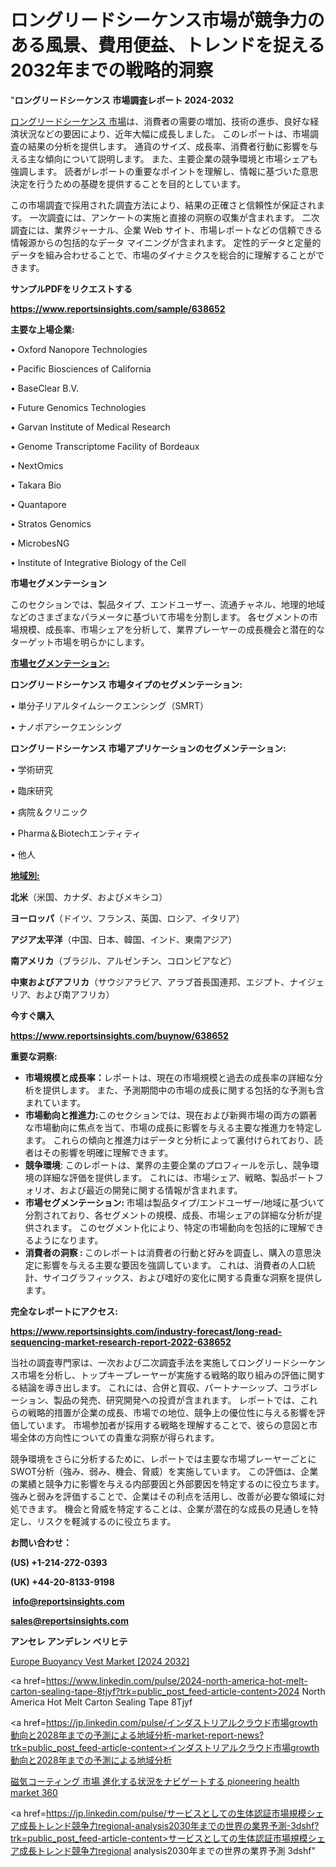 # ロングリードシーケンス市場が競争力のある風景、費用便益、トレンドを捉える2032年までの戦略的洞察

"<strong>ロングリードシーケンス 市場調査レポート 2024-2032</strong>

<a href=https://www.reportsinsights.com/sample/638652>ロングリードシーケンス 市場</a>は、消費者の需要の増加、技術の進歩、良好な経済状況などの要因により、近年大幅に成長しました。 このレポートは、市場調査の結果の分析を提供します。 通貨のサイズ、成長率、消費者行動に影響を与える主な傾向について説明します。 また、主要企業の競争環境と市場シェアも強調します。 読者がレポートの重要なポイントを理解し、情報に基づいた意思決定を行うための基礎を提供することを目的としています。

この市場調査で採用された調査方法により、結果の正確さと信頼性が保証されます。 一次調査には、アンケートの実施と直接の洞察の収集が含まれます。 二次調査には、業界ジャーナル、企業 Web サイト、市場レポートなどの信頼できる情報源からの包括的なデータ マイニングが含まれます。 定性的データと定量的データを組み合わせることで、市場のダイナミクスを総合的に理解することができます。

<strong><b>サンプルPDFをリクエストする</b></strong>

<a href=https://www.reportsinsights.com/sample/638652><strong><u>https://www.reportsinsights.com/sample/638652</u></strong></a>

<strong>主要な上場企業:</strong>

• Oxford Nanopore Technologies

• Pacific Biosciences of California

• BaseClear B.V.

• Future Genomics Technologies

• Garvan Institute of Medical Research

• Genome Transcriptome Facility of Bordeaux

• NextOmics

• Takara Bio

• Quantapore

• Stratos Genomics

• MicrobesNG

• Institute of Integrative Biology of the Cell

<strong>市場セグメンテーション</strong>

このセクションでは、製品タイプ、エンドユーザー、流通チャネル、地理的地域などのさまざまなパラメータに基づいて市場を分割します。 各セグメントの市場規模、成長率、市場シェアを分析して、業界プレーヤーの成長機会と潜在的なターゲット市場を明らかにします。

<strong><u>市場セグメンテーション</u></strong><strong><u>:</u></strong>

<strong>ロングリードシーケンス 市場タイプのセグメンテーション:</strong>

• 単分子リアルタイムシークエンシング（SMRT）

• ナノポアシークエンシング

<strong>ロングリードシーケンス 市場アプリケーションのセグメンテーション:</strong>

• 学術研究

• 臨床研究

• 病院＆クリニック

• Pharma＆Biotechエンティティ

• 他人

<strong><u>地域別</u></strong><strong><u>:</u></strong>

<strong>北米</strong>（米国、カナダ、およびメキシコ）

<strong>ヨーロッパ</strong>（ドイツ、フランス、英国、ロシア、イタリア）

<strong>アジア太平洋</strong>（中国、日本、韓国、インド、東南アジア）

<strong>南アメリカ</strong>（ブラジル、アルゼンチン、コロンビアなど）

<strong>中東およびアフリカ</strong>（サウジアラビア、アラブ首長国連邦、エジプト、ナイジェリア、および南アフリカ）

<strong>今すぐ購入</strong>

<a href=https://www.reportsinsights.com/buynow/638652><strong><u>https://www.reportsinsights.com/buynow/638652</u></strong></a>

<strong>重要な洞察:</strong>
<ul>
  <li><strong>市場規模と成長率：</strong>レポートは、現在の市場規模と過去の成長率の詳細な分析を提供します。 また、予測期間中の市場の成長に関する包括的な予測も含まれています。</li>
  <li><strong>市場動向と推進力:</strong>このセクションでは、現在および新興市場の両方の顕著な市場動向に焦点を当て、市場の成長に影響を与える主要な推進力を特定します。 これらの傾向と推進力はデータと分析によって裏付けられており、読者はその影響を明確に理解できます。</li>
  <li><strong>競争環境</strong>: このレポートは、業界の主要企業のプロフィールを示し、競争環境の詳細な評価を提供します。 これには、市場シェア、戦略、製品ポートフォリオ、および最近の開発に関する情報が含まれます。</li>
  <li><strong>市場セグメンテーション: </strong>市場は製品タイプ/エンドユーザー/地域に基づいて分割されており、各セグメントの規模、成長、市場シェアの詳細な分析が提供されます。 このセグメント化により、特定の市場動向を包括的に理解できるようになります。</li>
  <li><strong>消費者の洞察 : </strong>このレポートは消費者の行動と好みを調査し、購入の意思決定に影響を与える主要な要因を強調しています。 これは、消費者の人口統計、サイコグラフィックス、および嗜好の変化に関する貴重な洞察を提供します。</li>
</ul>
<strong>完全なレポートにアクセス:</strong>

<a href=https://www.reportsinsights.com/industry-forecast/long-read-sequencing-market-research-report-2022-638652><strong><u><b>https://www.reportsinsights.com/industry-forecast/long-read-sequencing-market-research-report-2022-638652</b></u></strong></a>

当社の調査専門家は、一次および二次調査手法を実施してロングリードシーケンス市場を分析し、トップキープレーヤーが実施する戦略的取り組みの評価に関する結論を導き出します。 これには、合併と買収、パートナーシップ、コラボレーション、製品の発売、研究開発への投資が含まれます。 レポートでは、これらの戦略的措置が企業の成長、市場での地位、競争上の優位性に与える影響を評価しています。 市場参加者が採用する戦略を理解することで、彼らの意図と市場全体の方向性についての貴重な洞察が得られます。

競争環境をさらに分析するために、レポートでは主要な市場プレーヤーごとにSWOT分析（強み、弱み、機会、脅威）を実施しています。 この評価は、企業の業績と競争力に影響を与える内部要因と外部要因を特定するのに役立ちます。 強みと弱みを評価することで、企業はその利点を活用し、改善が必要な領域に対処できます。 機会と脅威を特定することは、企業が潜在的な成長の見通しを特定し、リスクを軽減するのに役立ちます。

<strong>お問い合わせ：</strong>

<strong>(US) +1-214-272-0393</strong>

<strong>(UK) +44-20-8133-9198</strong>

<strong> </strong><a href=info@reportsinsights.com><strong><u>info@reportsinsights.com</u></strong></a>

<a href=sales@reportsinsights.com><strong><u>sales@reportsinsights.com</u></strong></a>

<strong>アンセレ アンデレン ベリヒテ</strong>

<a href=https://www.linkedin.com/pulse/europe-buoyancy-vest-markets-2024-comprehensive-study-0l2xf/>Europe Buoyancy Vest Market [2024 2032]</a>

<a href=https://www.linkedin.com/pulse/2024-north-america-hot-melt-carton-sealing-tape-8tjyf?trk=public_post_feed-article-content>2024 North America Hot Melt Carton Sealing Tape 8Tjyf</a>

<a href=https://jp.linkedin.com/pulse/インダストリアルクラウド市場growth動向と2028年までの予測による地域分析-market-report-news?trk=public_post_feed-article-content>インダストリアルクラウド市場growth動向と2028年までの予測による地域分析</a>

<a href=https://www.linkedin.com/pulse/磁気コーティング-市場-進化する状況をナビゲートする-pioneering-health-market-360/>磁気コーティング 市場 進化する状況をナビゲートする pioneering health market 360</a>

<a href=https://jp.linkedin.com/pulse/サービスとしての生体認証市場規模シェア成長トレンド競争力regional-analysis2030年までの世界の業界予測-3dshf?trk=public_post_feed-article-content>サービスとしての生体認証市場規模シェア成長トレンド競争力regional analysis2030年までの世界の業界予測 3dshf</a>"
